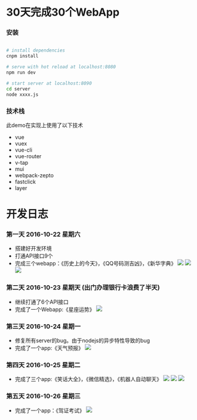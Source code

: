 # 30天完成30个WebApp


### 安装

``` bash

# install dependencies
cnpm install

# serve with hot reload at localhost:8080
npm run dev

# start server at localhost:8090
cd server
node xxxx.js

```

### 技术栈
  
  此demo在实现上使用了以下技术
  - vue
  - vuex
  - vue-cli
  - vue-router
  - v-tap
  - mui
  - webpack-zepto
  - fastclick
  - layer


# 开发日志

### 第一天 2016-10-22 星期六

  - 搭建好开发环境
  - 打通API接口9个
  - 完成三个webapp：《历史上的今天》，《QQ号码测吉凶》，《新华字典》
  ![](./static/demo_lishi.png)
  ![](./static/demo_qq.png)
  ![](./static/demo_zidian.png)

### 第二天 2016-10-23 星期天 (出门办理银行卡浪费了半天)
  - 继续打通了6个API接口
  - 完成了一个Webapp:《星座运势》
  ![](./static/demo_xingzuo.png)

### 第三天 2016-10-24 星期一 
  - 修复所有server的bug。由于nodejs的异步特性导致的bug
  - 完成了一个app:《天气预报》
  ![](./static/demo_tianqi.png)


### 第四天 2016-10-25 星期二
  - 完成了三个app:《笑话大全》，《微信精选》，《机器人自动聊天》
  ![](./static/demo_xiaohua.png)
  ![](./static/demo_jingxuan.png)
  ![](./static/demo_jiqiren.png)

### 第五天 2016-10-26 星期三
  - 完成了一个app：《驾证考试》
  ![](./static/demo_jiazheng.png)
